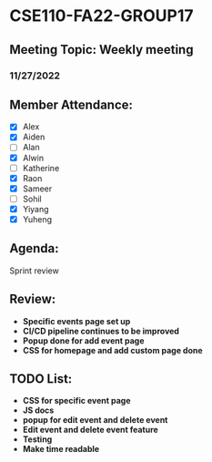 # CSE110-FA22-GROUP17
## Meeting Topic: Weekly meeting
### 11/27/2022 

## Member Attendance:
- [x] Alex
- [x] Aiden
- [ ] Alan
- [x] Alwin
- [ ] Katherine
- [x] Raon
- [x] Sameer
- [ ] Sohil
- [x] Yiyang
- [x] Yuheng

## Agenda:
  Sprint review
## Review: 
 - **Specific events page set up**
 - **CI/CD pipeline continues to be improved**
 - **Popup done for add event page**
 - **CSS for homepage and add custom page done**

## TODO List:
 - **CSS for specific event page**
 - **JS docs**
 - **popup for edit event and delete event**
 - **Edit event and delete event feature**
 - **Testing**
 - **Make time readable**

